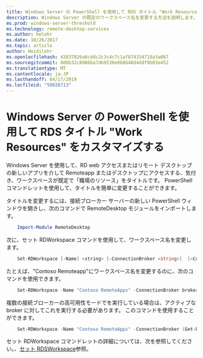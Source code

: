 ```yaml
---
title: Windows Server の PowerShell を使用して RDS タイトル "Work Resources" をカスタマイズする
description: Windows Server の既定のワークスペース名を変更する方法を説明します。
ms.prod: windows-server-threshold
ms.technology: remote-desktop-services
ms.author: helohr
ms.date: 10/26/2017
ms.topic: article
author: Heidilohr
ms.openlocfilehash: 43837826a6cddc2c3c4c7c1af874334718a3a067
ms.sourcegitcommit: 0d0b32c8986ba7db9536e0b8648d4ddf9b03e452
ms.translationtype: MT
ms.contentlocale: ja-JP
ms.lasthandoff: 04/17/2019
ms.locfileid: "59826713"
---
```

# <a name="customize-the-rds-title-work-resources-using-powershell-on-windows-server"></a>Windows Server の PowerShell を使用して RDS タイトル "Work Resources" をカスタマイズする

Windows Server を使用して、RD web アクセスまたはリモート デスクトップの新しいアプリを介して Remoteapp またはデスクトップにアクセスする、気付き、ワークスペースが既定で「職場のリソース」をタイトルです。  PowerShell コマンドレットを使用して、タイトルを簡単に変更することができます。

タイトルを変更するには、接続ブローカー サーバーの新しい PowerShell ウィンドウを開きし、次のコマンドで RemoteDesktop モジュールをインポートします。

```powershell
    Import-Module RemoteDesktop
```

次に、セット RDWorkspace コマンドを使用して、ワークスペース名を変更します。

```powershell
    Set-RDWorkspace [-Name] <string> [-ConnectionBroker <string>]  [<CommonParameters>]
```   

たとえば、"Contoso Remoteapp"にワークスペース名を変更するのに、次のコマンドを使用できます。

```powershell
    Set-RDWorkspace -Name "Contoso RemoteApps" -ConnectionBroker broker01.contoso.com
```

複数の接続ブローカーの高可用性モードでを実行している場合は、アクティブな broker に対してこれを実行する必要があります。 このコマンドを使用することができます。

```powershell
    Set-RDWorkspace -Name "Contoso RemoteApps" -ConnectionBroker (Get-RDConnectionBrokerHighAvailability).ActiveManagementServer
```

セット RDWorkspace コマンドレットの詳細については、次を参照してください。、[セット RDSWorkspace](https://docs.microsoft.com/powershell/module/remotedesktop/set-rdworkspace?view=win10-ps)参照。